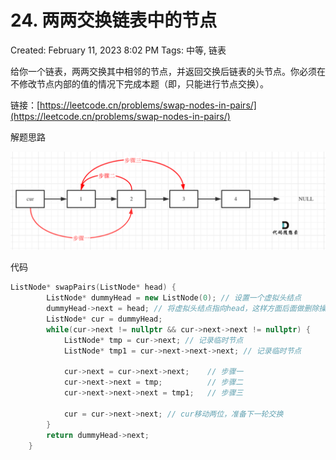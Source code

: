 # 24. 两两交换链表中的节点

Created: February 11, 2023 8:02 PM
Tags: 中等, 链表

给你一个链表，两两交换其中相邻的节点，并返回交换后链表的头节点。你必须在不修改节点内部的值的情况下完成本题（即，只能进行节点交换）。

链接：[https://leetcode.cn/problems/swap-nodes-in-pairs/](https://leetcode.cn/problems/swap-nodes-in-pairs/)

解题思路

![Untitled](Untitled%2023.png)

代码

```cpp
ListNode* swapPairs(ListNode* head) {
        ListNode* dummyHead = new ListNode(0); // 设置一个虚拟头结点
        dummyHead->next = head; // 将虚拟头结点指向head，这样方面后面做删除操作
        ListNode* cur = dummyHead;
        while(cur->next != nullptr && cur->next->next != nullptr) {
            ListNode* tmp = cur->next; // 记录临时节点
            ListNode* tmp1 = cur->next->next->next; // 记录临时节点

            cur->next = cur->next->next;    // 步骤一
            cur->next->next = tmp;          // 步骤二
            cur->next->next->next = tmp1;   // 步骤三

            cur = cur->next->next; // cur移动两位，准备下一轮交换
        }
        return dummyHead->next;
    }
```